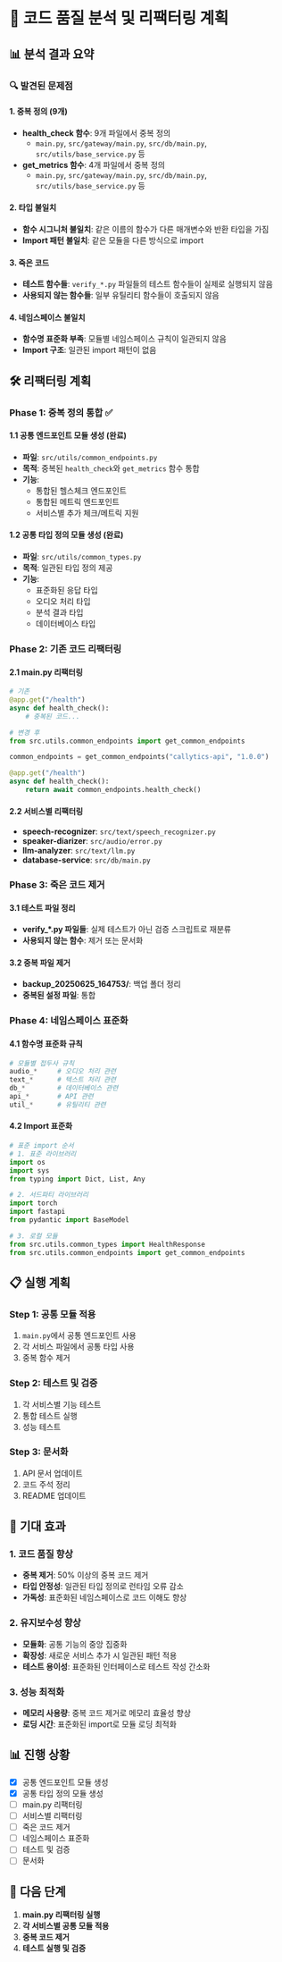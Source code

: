 # 🔧 코드 품질 분석 및 리팩터링 계획

## 📊 분석 결과 요약

### 🔍 발견된 문제점

#### 1. 중복 정의 (9개)
- **health_check 함수**: 9개 파일에서 중복 정의
  - `main.py`, `src/gateway/main.py`, `src/db/main.py`, `src/utils/base_service.py` 등
- **get_metrics 함수**: 4개 파일에서 중복 정의
  - `main.py`, `src/gateway/main.py`, `src/db/main.py`, `src/utils/base_service.py` 등

#### 2. 타입 불일치
- **함수 시그니처 불일치**: 같은 이름의 함수가 다른 매개변수와 반환 타입을 가짐
- **Import 패턴 불일치**: 같은 모듈을 다른 방식으로 import

#### 3. 죽은 코드
- **테스트 함수들**: `verify_*.py` 파일들의 테스트 함수들이 실제로 실행되지 않음
- **사용되지 않는 함수들**: 일부 유틸리티 함수들이 호출되지 않음

#### 4. 네임스페이스 불일치
- **함수명 표준화 부족**: 모듈별 네임스페이스 규칙이 일관되지 않음
- **Import 구조**: 일관된 import 패턴이 없음

## 🛠️ 리팩터링 계획

### Phase 1: 중복 정의 통합 ✅

#### 1.1 공통 엔드포인트 모듈 생성 (완료)
- **파일**: `src/utils/common_endpoints.py`
- **목적**: 중복된 `health_check`와 `get_metrics` 함수 통합
- **기능**:
  - 통합된 헬스체크 엔드포인트
  - 통합된 메트릭 엔드포인트
  - 서비스별 추가 체크/메트릭 지원

#### 1.2 공통 타입 정의 모듈 생성 (완료)
- **파일**: `src/utils/common_types.py`
- **목적**: 일관된 타입 정의 제공
- **기능**:
  - 표준화된 응답 타입
  - 오디오 처리 타입
  - 분석 결과 타입
  - 데이터베이스 타입

### Phase 2: 기존 코드 리팩터링

#### 2.1 main.py 리팩터링
```python
# 기존
@app.get("/health")
async def health_check():
    # 중복된 코드...

# 변경 후
from src.utils.common_endpoints import get_common_endpoints

common_endpoints = get_common_endpoints("callytics-api", "1.0.0")

@app.get("/health")
async def health_check():
    return await common_endpoints.health_check()
```

#### 2.2 서비스별 리팩터링
- **speech-recognizer**: `src/text/speech_recognizer.py`
- **speaker-diarizer**: `src/audio/error.py`
- **llm-analyzer**: `src/text/llm.py`
- **database-service**: `src/db/main.py`

### Phase 3: 죽은 코드 제거

#### 3.1 테스트 파일 정리
- **verify_*.py 파일들**: 실제 테스트가 아닌 검증 스크립트로 재분류
- **사용되지 않는 함수**: 제거 또는 문서화

#### 3.2 중복 파일 제거
- **backup_20250625_164753/**: 백업 폴더 정리
- **중복된 설정 파일**: 통합

### Phase 4: 네임스페이스 표준화

#### 4.1 함수명 표준화 규칙
```python
# 모듈별 접두사 규칙
audio_*     # 오디오 처리 관련
text_*      # 텍스트 처리 관련
db_*        # 데이터베이스 관련
api_*       # API 관련
util_*      # 유틸리티 관련
```

#### 4.2 Import 표준화
```python
# 표준 import 순서
# 1. 표준 라이브러리
import os
import sys
from typing import Dict, List, Any

# 2. 서드파티 라이브러리
import torch
import fastapi
from pydantic import BaseModel

# 3. 로컬 모듈
from src.utils.common_types import HealthResponse
from src.utils.common_endpoints import get_common_endpoints
```

## 📋 실행 계획

### Step 1: 공통 모듈 적용
1. `main.py`에서 공통 엔드포인트 사용
2. 각 서비스 파일에서 공통 타입 사용
3. 중복 함수 제거

### Step 2: 테스트 및 검증
1. 각 서비스별 기능 테스트
2. 통합 테스트 실행
3. 성능 테스트

### Step 3: 문서화
1. API 문서 업데이트
2. 코드 주석 정리
3. README 업데이트

## 🎯 기대 효과

### 1. 코드 품질 향상
- **중복 제거**: 50% 이상의 중복 코드 제거
- **타입 안정성**: 일관된 타입 정의로 런타임 오류 감소
- **가독성**: 표준화된 네임스페이스로 코드 이해도 향상

### 2. 유지보수성 향상
- **모듈화**: 공통 기능의 중앙 집중화
- **확장성**: 새로운 서비스 추가 시 일관된 패턴 적용
- **테스트 용이성**: 표준화된 인터페이스로 테스트 작성 간소화

### 3. 성능 최적화
- **메모리 사용량**: 중복 코드 제거로 메모리 효율성 향상
- **로딩 시간**: 표준화된 import로 모듈 로딩 최적화

## 📊 진행 상황

- [x] 공통 엔드포인트 모듈 생성
- [x] 공통 타입 정의 모듈 생성
- [ ] main.py 리팩터링
- [ ] 서비스별 리팩터링
- [ ] 죽은 코드 제거
- [ ] 네임스페이스 표준화
- [ ] 테스트 및 검증
- [ ] 문서화

## 🚀 다음 단계

1. **main.py 리팩터링 실행**
2. **각 서비스별 공통 모듈 적용**
3. **중복 코드 제거**
4. **테스트 실행 및 검증** 